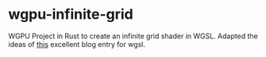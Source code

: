 # wgpu-infinite-grid

WGPU Project in Rust to create an infinite grid shader in WGSL. Adapted the ideas of [this](http://asliceofrendering.com/scene%20helper/2020/01/05/InfiniteGrid/) excellent blog entry for wgsl.
